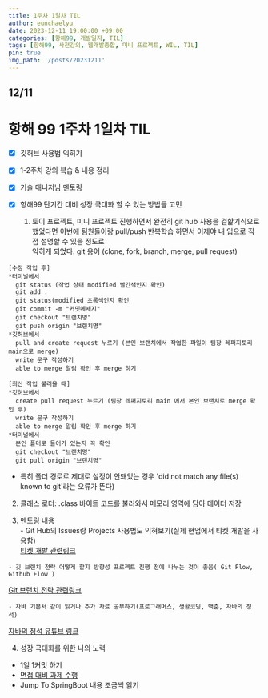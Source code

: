 ```yaml
---
title: 1주차 1일차 TIL
author: eunchaelyu
date: 2023-12-11 19:00:00 +09:00
categories: [항해99, 개발일지, TIL]
tags: [항해99, 사전강의, 웹개발종합, 미니 프로젝트, WIL, TIL]
pin: true
img_path: '/posts/20231211'
---
```


## 12/11
# 항해 99 1주차 1일차 TIL     

- [x] 깃허브 사용법 익히기    
- [x] 1-2주차 강의 복습 & 내용 정리     
- [x] 기술 매니저님 멘토링    
- [x] 항해99 단기간 대비 성장 극대화 할 수 있는 방법들 고민    

  1. 토이 프로젝트, 미니 프로젝트 진행하면서 완전히 git hub 사용을 겉핥기식으로 했었다면
   이번에 팀원들이랑 pull/push 반복학습 하면서 이제야 내 입으로 직접 설명할 수 있을 정도로          
   익히게 되었다. git 용어 (clone, fork, branch, merge, pull request)        
```text
[수정 작업 후]
*터미널에서
  git status (작업 상태 modified 빨간색인지 확인)
  git add .
  git status(modified 초록색인지 확인
  git commit -m "커밋메세지"
  git checkout "브랜치명"
  git push origin "브랜치명"
*깃허브에서
  pull and create request 누르기 (본인 브랜치에서 작업한 파일이 팀장 레퍼지토리 main으로 merge)
  write 문구 작성하기
  able to merge 알림 확인 후 merge 하기

[최신 작업 불러올 때]
*깃허브에서
  create pull request 누르기 (팀장 레퍼지토리 main 에서 본인 브랜치로 merge 확인 후)
  write 문구 작성하기
  able to merge 알림 확인 후 merge 하기
*터미널에서
  본인 폴더로 들어가 있는지 꼭 확인 
  git checkout "브랜치명"
  git pull origin "브랜치명"
```
  - 특히 폴더 경로로 제대로 설정이 안돼있는 경우 'did not match any file(s) known to git'라는 오류가 뜬다)    
    
  2. 클래스 로더: .class 바이트 코드를 불러와서 메모리 영역에 담아 데이터 저장    

  3. 멘토링 내용         
    - Git Hub의 Issues랑 Projects 사용법도 익혀보기(실제 현업에서 티켓 개발을 사용함)    
   [티켓 개발 관련링크](https://velog.io/@aajaeyoung/ticket-driven-development)    

    - 깃 브랜치 전략 어떻게 할지 방향성 프로젝트 진행 전에 나누는 것이 좋음( Git Flow, Github Flow )    
   [Git 브랜치 전략 관련링크](https://hudi.blog/git-branch-strategy/)    

    - 자바 기본서 같이 읽거나 추가 자료 공부하기(프로그래머스, 생활코딩, 백준, 자바의 정석)    
   [자바의 정석 유튜브 링크](https://www.youtube.com/@keesun.b/videos)    

  4. 성장 극대화를 위한 나의 노력    
   - 1일 1커밋 하기    
   - [면접 대비 과제 수행](https://github.com/whiteship/live-study/issues?q=is%3Aissue+is%3Aclosed)    
   - Jump To SpringBoot 내용 조금씩 읽기    
